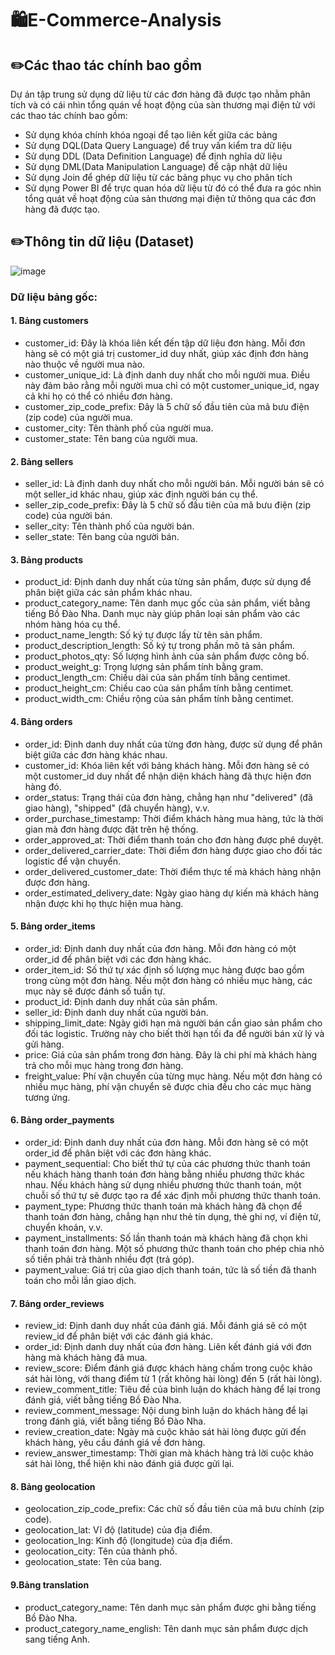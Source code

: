 # 🛍E-Commerce-Analysis

## ✏️Các thao tác chính bao gồm
Dự án tập trung sử dụng dữ liệu từ các đơn hàng đã được tạo nhằm phân tích và có cái nhìn tổng quán về hoạt động của sàn thương mại điện tử với các thao tác chính bao gồm:
- Sử dụng khóa chính khóa ngoại để tạo liên kết giữa các bảng
- Sử dụng DQL(Data Query Language) để truy vấn kiểm tra dữ liệu
- Sử dụng DDL (Data Definition Language) để định nghĩa dữ liệu 
- Sử dụng DML(Data Manipulation Language) để cập nhật dữ liệu
- Sử dụng Join để ghép dữ liệu từ các bảng phục vụ cho phân tích
- Sử dụng Power BI để trực quan hóa dữ liệu từ đó có thể đưa ra góc nhìn tổng quát về hoạt động của sản thương mại điện tử thông qua các đơn hàng đã được tạo.

## ✏️Thông tin dữ liệu (Dataset)
![image](https://github.com/user-attachments/assets/da1593e1-72e9-4800-93ff-9b6809728b4f)

### Dữ liệu bảng gốc:
#### 1. Bảng customers
- customer_id: Đây là khóa liên kết đến tập dữ liệu đơn hàng. Mỗi đơn hàng sẽ có một giá trị customer_id duy nhất, giúp xác định đơn hàng nào thuộc về người mua nào.
- customer_unique_id: Là định danh duy nhất cho mỗi người mua. Điều này đảm bảo rằng mỗi người mua chỉ có một customer_unique_id, ngay cả khi họ có thể có nhiều đơn hàng.
- customer_zip_code_prefix: Đây là 5 chữ số đầu tiên của mã bưu điện (zip code) của người mua.
- customer_city: Tên thành phố của người mua.
- customer_state: Tên bang của người mua. 
#### 2. Bảng sellers
- seller_id: Là định danh duy nhất cho mỗi người bán. Mỗi người bán sẽ có một seller_id khác nhau, giúp xác định người bán cụ thể.
- seller_zip_code_prefix: Đây là 5 chữ số đầu tiên của mã bưu điện (zip code) của người bán. 
- seller_city: Tên thành phố của người bán. 
- seller_state: Tên bang của người bán.
#### 3. Bảng products
- product_id: Định danh duy nhất của từng sản phẩm, được sử dụng để phân biệt giữa các sản phẩm khác nhau.
- product_category_name: Tên danh mục gốc của sản phẩm, viết bằng tiếng Bồ Đào Nha. Danh mục này giúp phân loại sản phẩm vào các nhóm hàng hóa cụ thể.
- product_name_length: Số ký tự được lấy từ tên sản phẩm. 
- product_description_length: Số ký tự trong phần mô tả sản phẩm.
- product_photos_qty: Số lượng hình ảnh của sản phẩm được công bố.
- product_weight_g: Trọng lượng sản phẩm tính bằng gram. 
- product_length_cm: Chiều dài của sản phẩm tính bằng centimet.
- product_height_cm: Chiều cao của sản phẩm tính bằng centimet.
- product_width_cm: Chiều rộng của sản phẩm tính bằng centimet.
#### 4. Bảng orders
- order_id: Định danh duy nhất của từng đơn hàng, được sử dụng để phân biệt giữa các đơn hàng khác nhau.
- customer_id: Khóa liên kết với bảng khách hàng. Mỗi đơn hàng sẽ có một customer_id duy nhất để nhận diện khách hàng đã thực hiện đơn hàng đó.
- order_status: Trạng thái của đơn hàng, chẳng hạn như "delivered" (đã giao hàng), "shipped" (đã chuyển hàng), v.v. 
- order_purchase_timestamp: Thời điểm khách hàng mua hàng, tức là thời gian mà đơn hàng được đặt trên hệ thống.
- order_approved_at: Thời điểm thanh toán cho đơn hàng được phê duyệt.
- order_delivered_carrier_date: Thời điểm đơn hàng được giao cho đối tác logistic để vận chuyển.
- order_delivered_customer_date: Thời điểm thực tế mà khách hàng nhận được đơn hàng.
- order_estimated_delivery_date: Ngày giao hàng dự kiến mà khách hàng nhận được khi họ thực hiện mua hàng. 
#### 5. Bảng order_items
- order_id: Định danh duy nhất của đơn hàng. Mỗi đơn hàng có một order_id để phân biệt với các đơn hàng khác.
- order_item_id: Số thứ tự xác định số lượng mục hàng được bao gồm trong cùng một đơn hàng. Nếu một đơn hàng có nhiều mục hàng, các mục này sẽ được đánh số tuần tự.
- product_id: Định danh duy nhất của sản phẩm. 
- seller_id: Định danh duy nhất của người bán.
- shipping_limit_date: Ngày giới hạn mà người bán cần giao sản phẩm cho đối tác logistic. Trường này cho biết thời hạn tối đa để người bán xử lý và gửi hàng.
- price: Giá của sản phẩm trong đơn hàng. Đây là chi phí mà khách hàng trả cho mỗi mục hàng trong đơn hàng.
- freight_value: Phí vận chuyển của từng mục hàng. Nếu một đơn hàng có nhiều mục hàng, phí vận chuyển sẽ được chia đều cho các mục hàng tương ứng.
#### 6. Bảng order_payments
- order_id: Định danh duy nhất của đơn hàng. Mỗi đơn hàng sẽ có một order_id để phân biệt với các đơn hàng khác.
- payment_sequential: Cho biết thứ tự của các phương thức thanh toán nếu khách hàng thanh toán đơn hàng bằng nhiều phương thức khác nhau. Nếu khách hàng sử dụng nhiều phương thức thanh toán, một chuỗi số thứ tự sẽ được tạo ra để xác định mỗi phương thức thanh toán.
- payment_type: Phương thức thanh toán mà khách hàng đã chọn để thanh toán đơn hàng, chẳng hạn như thẻ tín dụng, thẻ ghi nợ, ví điện tử, chuyển khoản, v.v.
- payment_installments: Số lần thanh toán mà khách hàng đã chọn khi thanh toán đơn hàng. Một số phương thức thanh toán cho phép chia nhỏ số tiền phải trả thành nhiều đợt (trả góp).
- payment_value: Giá trị của giao dịch thanh toán, tức là số tiền đã thanh toán cho mỗi lần giao dịch.
#### 7. Bảng order_reviews
- review_id: Định danh duy nhất của đánh giá. Mỗi đánh giá sẽ có một review_id để phân biệt với các đánh giá khác.
- order_id: Định danh duy nhất của đơn hàng. Liên kết đánh giá với đơn hàng mà khách hàng đã mua.
- review_score: Điểm đánh giá được khách hàng chấm trong cuộc khảo sát hài lòng, với thang điểm từ 1 (rất không hài lòng) đến 5 (rất hài lòng).
- review_comment_title: Tiêu đề của bình luận do khách hàng để lại trong đánh giá, viết bằng tiếng Bồ Đào Nha.
- review_comment_message: Nội dung bình luận do khách hàng để lại trong đánh giá, viết bằng tiếng Bồ Đào Nha.
- review_creation_date: Ngày mà cuộc khảo sát hài lòng được gửi đến khách hàng, yêu cầu đánh giá về đơn hàng.
- review_answer_timestamp: Thời gian mà khách hàng trả lời cuộc khảo sát hài lòng, thể hiện khi nào đánh giá được gửi lại.
#### 8. Bảng geolocation
- geolocation_zip_code_prefix: Các chữ số đầu tiên của mã bưu chính (zip code).
- geolocation_lat: Vĩ độ (latitude) của địa điểm.
- geolocation_lng: Kinh độ (longitude) của địa điểm.
- geolocation_city: Tên của thành phố.
- geolocation_state: Tên của bang.
#### 9.Bảng translation
- product_category_name: Tên danh mục sản phẩm được ghi bằng tiếng Bồ Đào Nha.
- product_category_name_english: Tên danh mục sản phẩm được dịch sang tiếng Anh.

